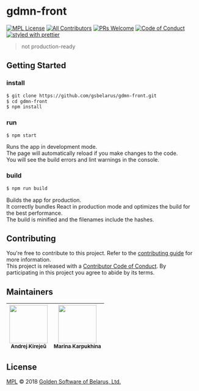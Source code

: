 # gdmn-front

[![MPL License][license-badge]][license-url]
[![All Contributors][all-contributors-badge]][all-contributors-url]
[![PRs Welcome][prs-badge]][prs-url]
[![Code of Conduct][coc-badge]][coc-url]
[![styled with prettier][prettier-badge]][prettier-url]

> not production-ready


## Getting Started

### install
```sh
$ git clone https://github.com/gsbelarus/gdmn-front.git
$ cd gdmn-front
$ npm install
```

### run
```sh
$ npm start
```
Runs the app in development mode.<br>
The page will automatically reload if you make changes to the code.<br>
You will see the build errors and lint warnings in the console.

### build
```sh
$ npm run build
```

Builds the app for production.<br>
It correctly bundles React in production mode and optimizes the build for the best performance.<br>
The build is minified and the filenames include the hashes.


## Contributing

You're free to contribute to this project. Refer to the [contributing guide][contributing-url] for more information.<br>
This project is released with a [Contributor Code of Conduct][code-of-conduct-url]. By participating in this project you agree to abide by its terms.<br>


## Maintainers

<!-- ALL-CONTRIBUTORS-LIST:START - Do not remove or modify this section -->
<!-- prettier-ignore -->
| [<img src="https://avatars0.githubusercontent.com/u/5175764?s=460&v=4" width="100px;"/><br /><sub><b>Andrej Kirejeŭ</b></sub>](https://github.com/gsbelarus)<br /> | [<img src="https://avatars1.githubusercontent.com/u/1927489?s=460&v=4" width="100px;"/><br /><sub><b>Marina Karpukhina</b></sub>](https://github.com/punkusha)<br /> |
| :---: | :---: |
<!-- ALL-CONTRIBUTORS-LIST:END -->


## License

[MPL][license-url] © 2018 [Golden Software of Belarus, Ltd.][gs-url]


[coc-badge]: https://img.shields.io/badge/code%20of-conduct-lightgrey.svg
[coc-url]: CODE_OF_CONDUCT.md
[license-badge]: https://img.shields.io/badge/license-MPL-yellowgreen.svg
[license-url]: LICENSE
[prs-badge]: https://img.shields.io/badge/PRs-welcome-lightgrey.svg
[prs-url]: http://makeapullrequest.com
[all-contributors-url]: #maintainers
[all-contributors-badge]: https://img.shields.io/badge/all_contributors-2-yellow.svg 
<!-- https://img.shields.io/github/contributors/cdnjs/cdnjs.svg -->
[gs-url]: https://github.com/GoldenSoftwareLtd
[contributing-url]: CONTRIBUTING.md
[code-of-conduct-url]: CODE_OF_CONDUCT.md
[prettier-badge]: https://img.shields.io/badge/styled_with-prettier-ff69b4.svg
[prettier-url]: https://github.com/prettier/prettier
